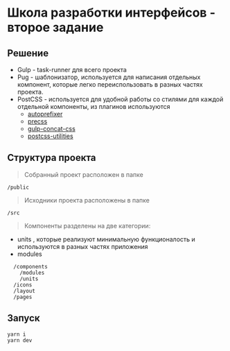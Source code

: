 # Школа разработки интерфейсов - второе задание 

## Решение
- Gulp - task-runner для всего проекта
- Pug - шаблонизатор, используется для написания отдельных компонент, которые легко переиспользовать в разных частях проекта. 
- PostCSS - используется для удобной работы со стилями для каждой отдельной компоненты, из плагинов используются
  - [autoprefixer](https://github.com/postcss/autoprefixer)
  - [precss](https://github.com/jonathantneal/precss)
  - [gulp-concat-css](https://github.com/mariocasciaro/gulp-concat-css)
  - [postcss-utilities](https://github.com/ismamz/postcss-utilities)

## Структура проекта

> Собранный проект расположен в папке
```
/public
```
> Исходники проекта расположены в папке
```
/src
```
> Компоненты разделены на две категории:
  - units , которые реализуют минимальную функционалость и используются в разных частях приложения 
  - modules
```
  /components
    /modules
    /units
  /icons
  /layout
  /pages

```

## Запуск

```
yarn i
yarn dev
```
